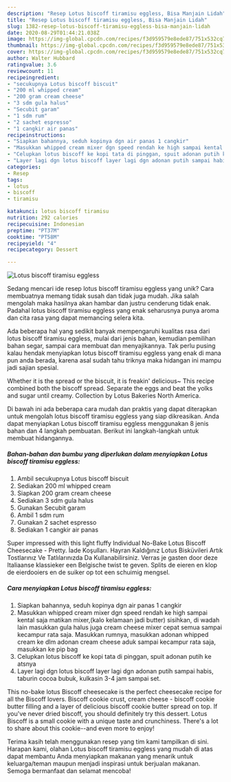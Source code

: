 ```yaml
---
description: "Resep Lotus biscoff tiramisu eggless, Bisa Manjain Lidah"
title: "Resep Lotus biscoff tiramisu eggless, Bisa Manjain Lidah"
slug: 1382-resep-lotus-biscoff-tiramisu-eggless-bisa-manjain-lidah
date: 2020-08-29T01:44:21.038Z
image: https://img-global.cpcdn.com/recipes/f3d959579e8ede87/751x532cq70/lotus-biscoff-tiramisu-eggless-foto-resep-utama.jpg
thumbnail: https://img-global.cpcdn.com/recipes/f3d959579e8ede87/751x532cq70/lotus-biscoff-tiramisu-eggless-foto-resep-utama.jpg
cover: https://img-global.cpcdn.com/recipes/f3d959579e8ede87/751x532cq70/lotus-biscoff-tiramisu-eggless-foto-resep-utama.jpg
author: Walter Hubbard
ratingvalue: 3.6
reviewcount: 11
recipeingredient:
- "secukupnya Lotus biscoff biscuit"
- "200 ml whipped cream"
- "200 gram cream cheese"
- "3 sdm gula halus"
- "Secubit garam"
- "1 sdm rum"
- "2 sachet espresso"
- "1 cangkir air panas"
recipeinstructions:
- "Siapkan bahannya, seduh kopinya dgn air panas 1 cangkir"
- "Masukkan whipped cream mixer dgn speed rendah ke high sampai kental saja matikan mixer,(kalo kelamaan jadi butter) sisihkan, di wadah lain masukkan gula halus juga cream cheese mixer cepat semua sampai kecampur rata saja. Masukkan rumnya, masukkan adonan whipped cream ke dlm adonan cream cheese aduk sampai kecampur rata saja, masukkan ke pip bag"
- "Celupkan lotus biscoff ke kopi tata di pinggan, spuit adonan putih ke atsnya"
- "Layer lagi dgn lotus biscoff layer lagi dgn adonan putih sampai habis, taburin cocoa bubuk, kulkasin 3-4 jam sampai set."
categories:
- Resep
tags:
- lotus
- biscoff
- tiramisu

katakunci: lotus biscoff tiramisu 
nutrition: 292 calories
recipecuisine: Indonesian
preptime: "PT37M"
cooktime: "PT58M"
recipeyield: "4"
recipecategory: Dessert

---
```



![Lotus biscoff tiramisu eggless](https://img-global.cpcdn.com/recipes/f3d959579e8ede87/751x532cq70/lotus-biscoff-tiramisu-eggless-foto-resep-utama.jpg)

Sedang mencari ide resep lotus biscoff tiramisu eggless yang unik? Cara membuatnya memang tidak susah dan tidak juga mudah. Jika salah mengolah maka hasilnya akan hambar dan justru cenderung tidak enak. Padahal lotus biscoff tiramisu eggless yang enak seharusnya punya aroma dan cita rasa yang dapat memancing selera kita.

Ada beberapa hal yang sedikit banyak mempengaruhi kualitas rasa dari lotus biscoff tiramisu eggless, mulai dari jenis bahan, kemudian pemilihan bahan segar, sampai cara membuat dan menyajikannya. Tak perlu pusing kalau hendak menyiapkan lotus biscoff tiramisu eggless yang enak di mana pun anda berada, karena asal sudah tahu triknya maka hidangan ini mampu jadi sajian spesial.

Whether it is the spread or the biscuit, it is freakin&#39; delicious~ This recipe combined both the biscoff spread. Separate the eggs and beat the yolks and sugar until creamy. Collection by Lotus Bakeries North America.


Di bawah ini ada beberapa cara mudah dan praktis yang dapat diterapkan untuk mengolah lotus biscoff tiramisu eggless yang siap dikreasikan. Anda dapat menyiapkan Lotus biscoff tiramisu eggless menggunakan 8 jenis bahan dan 4 langkah pembuatan. Berikut ini langkah-langkah untuk membuat hidangannya.

<!--inarticleads1-->

##### Bahan-bahan dan bumbu yang diperlukan dalam menyiapkan Lotus biscoff tiramisu eggless:

1. Ambil secukupnya Lotus biscoff biscuit
1. Sediakan 200 ml whipped cream
1. Siapkan 200 gram cream cheese
1. Sediakan 3 sdm gula halus
1. Gunakan Secubit garam
1. Ambil 1 sdm rum
1. Gunakan 2 sachet espresso
1. Sediakan 1 cangkir air panas


Super impressed with this light fluffy Individual No-Bake Lotus Biscoff Cheesecake - Pretty. İade Koşulları. Hayran Kaldığınız Lotus Bisküvileri Artık Tostlarınız Ve Tatlılarınızda Da Kullanabilirsiniz. Verras je gasten door deze Italiaanse klassieker een Belgische twist te geven. Splits de eieren en klop de eierdooiers en de suiker op tot een schuimig mengsel. 

<!--inarticleads2-->

##### Cara menyiapkan Lotus biscoff tiramisu eggless:

1. Siapkan bahannya, seduh kopinya dgn air panas 1 cangkir
1. Masukkan whipped cream mixer dgn speed rendah ke high sampai kental saja matikan mixer,(kalo kelamaan jadi butter) sisihkan, di wadah lain masukkan gula halus juga cream cheese mixer cepat semua sampai kecampur rata saja. Masukkan rumnya, masukkan adonan whipped cream ke dlm adonan cream cheese aduk sampai kecampur rata saja, masukkan ke pip bag
1. Celupkan lotus biscoff ke kopi tata di pinggan, spuit adonan putih ke atsnya
1. Layer lagi dgn lotus biscoff layer lagi dgn adonan putih sampai habis, taburin cocoa bubuk, kulkasin 3-4 jam sampai set.


This no-bake lotus Biscoff cheesecake is the perfect cheesecake recipe for all the Biscoff lovers. Biscoff cookie crust, cream cheese - biscoff cookie butter filling and a layer of delicious biscoff cookie butter spread on top. If you&#39;ve never dried biscoff, you should definitely try this dessert. Lotus Biscoff is a small cookie with a unique taste and crunchiness. There&#39;s a lot to share about this cookie--and even more to enjoy! 

Terima kasih telah menggunakan resep yang tim kami tampilkan di sini. Harapan kami, olahan Lotus biscoff tiramisu eggless yang mudah di atas dapat membantu Anda menyiapkan makanan yang menarik untuk keluarga/teman maupun menjadi inspirasi untuk berjualan makanan. Semoga bermanfaat dan selamat mencoba!
